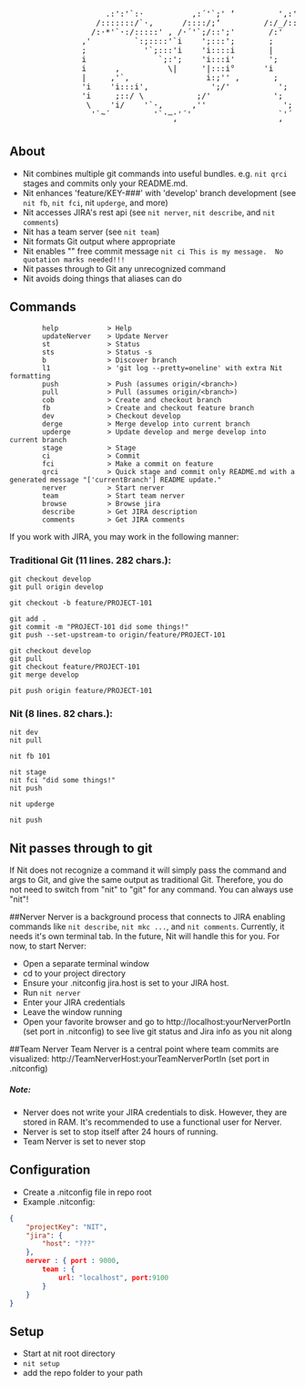 
<div>
<pre>
                    .:':'`:·          ,:´'`;' ‘         ',:'/¯/`:,            ,.-~·-.,__,.-::^·- .,'   ‘
                  /:::::::/`·,      /::::/;‘         /:/_/::::/';'        /:::::::::::::::::::::::::/'; '
                 /:·*'`·:/:::::' , /·´'`;/::';'       /:'     '`:/::;‘     /;:·–– :;:::::_ ;: – .,/::;i'‘
               ,'         `:;::::'`i    ';:::';       ;         ';:';‘    /´          ¯¯           ';::/  
               ;            '`;:::'i    'i::::i       |         'i::i   ,:                          ,:/    
               i               `;:';    'i:::i'       ';        ;'::i   ';_,..–-.,_     _    _,.·´‘     
               i      ,          \|     '|:::i°      'i        'i::i'            ,·´'    '`·;'i¯            
               |     ,'`,                i:;'' ‚       ;       'i::;'            i         'i:i'       ’     
               'i    'i:::i',             ';/'          ';       i:/'             ';        ';:i'     ’       
               'i     ;::/ \           ;/'             ';     ;/ °              i        i:/'             
                \    'i/    '`·,      ,''                ';   / °                 ;      i/    °          
                 '`~´         '`·–·'´'                  `'´       °              \   '/'                 
                                  ‘                     ‘                         ¯               °  
</pre>
</div>

## About
 - Nit combines multiple git commands into useful bundles.  e.g. ```nit qrci``` stages and commits only your README.md.
 - Nit enhances 'feature/KEY-###' with 'develop' branch development (see ```nit fb```, ```nit fci```, nit ```upderge```, and more)
 - Nit accesses JIRA's rest api (see ```nit nerver```, ```nit describe```, and ```nit comments```)
 - Nit has a team server (see ```nit team```)
 - Nit formats Git output where appropriate
 - Nit enables "" free commit message ```nit ci This is my message.  No quotation marks needed!!!```
 - Nit passes through to Git any unrecognized command
 - Nit avoids doing things that aliases can do

## Commands
```
        help            > Help
        updateNerver    > Update Nerver
        st              > Status
        sts             > Status -s
        b               > Discover branch
        l1              > 'git log --pretty=oneline' with extra Nit formatting
        push            > Push (assumes origin/<branch>)
        pull            > Pull (assumes origin/<branch>)
        cob             > Create and checkout branch
        fb              > Create and checkout feature branch
        dev             > Checkout develop
        derge           > Merge develop into current branch
        upderge         > Update develop and merge develop into current branch
        stage           > Stage
        ci              > Commit
        fci             > Make a commit on feature
        qrci            > Quick stage and commit only README.md with a generated message "['currentBranch'] README update."
        nerver          > Start nerver
        team            > Start team nerver
        browse          > Browse jira
        describe        > Get JIRA description
        comments        > Get JIRA comments

```

If you work with JIRA, you may work in the following manner:

### Traditional Git (11 lines. 282 chars.):
```
git checkout develop
git pull origin develop

git checkout -b feature/PROJECT-101

git add .
git commit -m "PROJECT-101 did some things!"
git push --set-upstream-to origin/feature/PROJECT-101

git checkout develop
git pull
git checkout feature/PROJECT-101
git merge develop

pit push origin feature/PROJECT-101
```
### Nit (8 lines. 82 chars.):
```
nit dev
nit pull

nit fb 101

nit stage
nit fci "did some things!"
nit push

nit upderge

nit push
```

## Nit passes through to git
If Nit does not recognize a command it will simply pass the command and args to Git, and give the same output as traditional Git.
Therefore, you do not need to switch from "nit" to "git" for any command.  You can always use "nit"!


##Nerver
Nerver is a background process that connects to JIRA enabling commands like  ```nit describe```, ```nit mkc ...```,  and ```nit comments```.
Currently, it needs it's own terminal tab.  In the future, Nit will handle this for you.
For now, to start Nerver:
 - Open a separate terminal window
 - cd to your project directory
 - Ensure your .nitconfig jira.host is set to your JIRA host.
 - Run ```nit nerver```
 - Enter your JIRA credentials
 - Leave the window running
 - Open your favorite browser and go to http://localhost:yourNerverPortIn (set port in .nitconfig) to see live git status and Jira info as you nit along

##Team Nerver
Team Nerver is a central point where team commits are visualized: http://TeamNerverHost:yourTeamNerverPortIn  (set port in .nitconfig) 

##### Note:
 - Nerver does not write your JIRA credentials to disk.  However, they are stored in RAM.  It's recommended to use a functional user for Nerver.
 - Nerver is set to stop itself after 24 hours of running. 
 - Team Nerver is set to never stop


## Configuration
 - Create a .nitconfig file in repo root
 - Example .nitconfig:
```json
{
    "projectKey": "NIT",
    "jira": {
        "host": "???"
    },
    nerver : { port : 9000, 
        team : { 
            url: "localhost", port:9100
        }
    }
}
```


## Setup
 - Start at nit root directory
 - ```nit setup```
 - add the repo folder to your path
 


